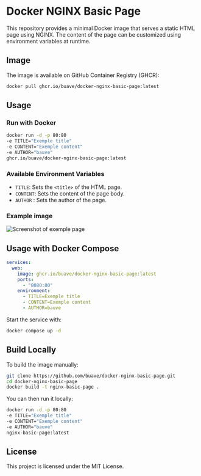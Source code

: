 # Docker NGINX Basic Page

This repository provides a minimal Docker image that serves a static HTML page using NGINX. The content of the page can be customized using environment variables at runtime.

## Image

The image is available on GitHub Container Registry (GHCR):

```bash
docker pull ghcr.io/buave/docker-nginx-basic-page:latest
```

## Usage

### Run with Docker

```bash
docker run -d -p 80:80  
-e TITLE="Exemple title"  
-e CONTENT="Exemple content"  
-e AUTHOR="bauve"
ghcr.io/buave/docker-nginx-basic-page:latest
````

### Available Environment Variables

- `TITLE`: Sets the `<title>` of the HTML page.
- `CONTENT`: Sets the content of the page body.
- `AUTHOR` : Sets the author of the page.

### Example image

![Screenshot of exemple page](screenshot/exemple.png)

## Usage with Docker Compose

```yaml
services:
  web:
    image: ghcr.io/buave/docker-nginx-basic-page:latest
    ports:
      - "8080:80"
    environment:
      - TITLE=Exemple title
      - CONTENT=Exemple content
      - AUTHOR=bauve
````

Start the service with:

```bash
docker compose up -d
```

## Build Locally

To build the image manually:

```bash
git clone https://github.com/buave/docker-nginx-basic-page.git
cd docker-nginx-basic-page
docker build -t nginx-basic-page .
```

You can then run it locally:

```bash
docker run -d -p 80:80  
-e TITLE="Exemple title"  
-e CONTENT="Exemple content"  
-e AUTHOR="bauve"
nginx-basic-page:latest
```

## License

This project is licensed under the MIT License.

